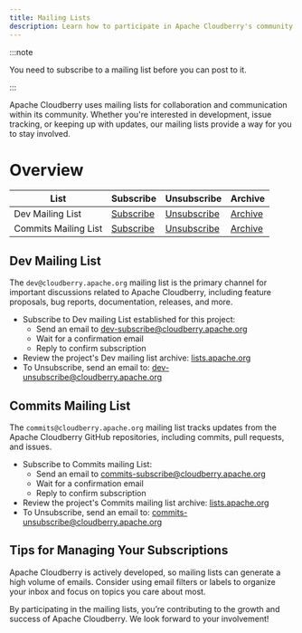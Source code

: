 ```yaml
---
title: Mailing Lists
description: Learn how to participate in Apache Cloudberry's community through our mailing lists.
---
```


:::note

You need to subscribe to a mailing list before you can post to it.

:::

Apache Cloudberry uses mailing lists for collaboration and communication within
its community. Whether you're interested in development, issue tracking, or
keeping up with updates, our mailing lists provide a way for you to stay
involved.

# Overview

| List                 | Subscribe                                                   | Unsubscribe                                                     | Archive                                                                     |
|----------------------|-------------------------------------------------------------|-----------------------------------------------------------------|-----------------------------------------------------------------------------|
| Dev Mailing List     | [Subscribe](mailto:dev-subscribe@cloudberry.apache.org)     | [Unsubscribe](mailto:dev-unsubscribe@cloudberry.apache.org)     | [Archive](https://lists.apache.org/list.html?dev@cloudberry.apache.org)     |
| Commits Mailing List | [Subscribe](mailto:commits-subscribe@cloudberry.apache.org) | [Unsubscribe](mailto:commits-unsubscribe@cloudberry.apache.org) | [Archive](https://lists.apache.org/list.html?commits@cloudberry.apache.org) |

## Dev Mailing List

The `dev@cloudberry.apache.org` mailing list is the primary channel for
important discussions related to Apache Cloudberry, including feature proposals,
bug reports, documentation, releases, and more.

- Subscribe to Dev mailing List established for this project:
  - Send an email to
    [dev-subscribe@cloudberry.apache.org](mailto:dev-subscribe@cloudberry.apache.org)
  - Wait for a confirmation email
  - Reply to confirm subscription
- Review the project's Dev mailing list archive:
  [lists.apache.org](https://lists.apache.org/list.html?dev@cloudberry.apache.org)
- To Unsubscribe, send an email to:
  [dev-unsubscribe@cloudberry.apache.org](mailto:dev-unsubscribe@cloudberry.apache.org)

## Commits Mailing List

The `commits@cloudberry.apache.org` mailing list tracks updates from the Apache
Cloudberry GitHub repositories, including commits, pull requests, and issues.

- Subscribe to Commits mailing List:
  - Send an email to
    [commits-subscribe@cloudberry.apache.org](mailto:commits-subscribe@cloudberry.apache.org)
  - Wait for a confirmation email
  - Reply to confirm subscription
- Review the project's Commits mailing list archive:
  [lists.apache.org](https://lists.apache.org/list.html?commits@cloudberry.apache.org)
- To Unsubscribe, send an email to:
  [commits-unsubscribe@cloudberry.apache.org](mailto:commits-unsubscribe@cloudberry.apache.org)

## Tips for Managing Your Subscriptions

Apache Cloudberry is actively developed, so mailing lists can generate a high
volume of emails. Consider using email filters or labels to organize your inbox
and focus on topics you care about most.

By participating in the mailing lists, you’re contributing to the growth and
success of Apache Cloudberry. We look forward to your involvement!
